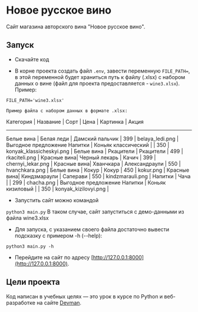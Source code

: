 # Новое русское вино

Сайт магазина авторского вина "Новое русское вино".

## Запуск

- Скачайте код

- В корне проекта создать файл `.env`, завести переменную `FILE_PATH=`, 
в этой переменной будет храниться путь к файлу (.xlsx) с набором данных о вине 
(файл для проекта предоставляется - `wine3.xlsx`).
Пример:

`FILE_PATH='wine3.xlsx'`

`Пример файла с набором данных в формате .xlsx:`

Категория   | Название              |  Сорт             | Цена | Картинка                   | Акция 
__________________________________________________________________________________________________________________
Белые вина	| Белая леди	        | Дамский пальчик	| 399  | belaya_ledi.png	        | Выгодное предложение
Напитки	    | Коньяк классический	|	                | 350  | konyak_klassicheskyi.png	|
Белые вина	| Ркацители	            | Ркацители	        | 499  | rkaciteli.png	            |
Красные вина| Черный лекарь	        | Качич	            | 399  | chernyi_lekar.png	        |
Красные вина| Хванчкара	            | Александраули	    | 550  | hvanchkara.png	            |
Белые вина	| Кокур	                | Кокур	            | 450  | kokur.png	                |
Красные вина| Киндзмараули	        | Саперави	        | 550  | kindzmarauli.png	        |
Напитки	    | Чача		            |                   | 299  | chacha.png	                | Выгодное предложение
Напитки	    | Коньяк кизиловый		|                   | 350  | konyak_kizilovyi.png	    |

- Запустить сайт можно командой 

```python3 main.py```
В таком случае, сайт запуститься с демо-данными из файла wine3.xlsx

- Для запуска, с указанием своего файла достаточно вывести подсказку с примером -h (--help):

```python3 main.py -h```


- Перейдите на сайт по адресу [http://127.0.0.1:8000](http://127.0.0.1:8000).

## Цели проекта

Код написан в учебных целях — это урок в курсе по Python и веб-разработке на сайте [Devman](https://dvmn.org).
